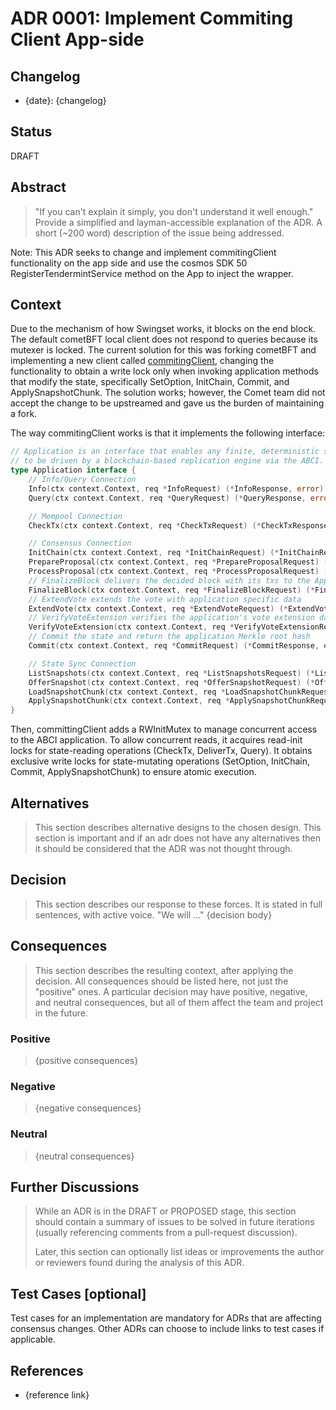 # ADR 0001: Implement Commiting Client App-side

## Changelog

* {date}: {changelog}

## Status

DRAFT

## Abstract

> "If you can't explain it simply, you don't understand it well enough." Provide
> a simplified and layman-accessible explanation of the ADR.
> A short (~200 word) description of the issue being addressed.

Note:
This ADR seeks to change and implement commitingClient functionality on the app side and use the cosmos SDK 50 RegisterTendermintService method on the App to inject the wrapper.

## Context

Due to the mechanism of how Swingset works, it blocks on the end block. The default cometBFT local client does not respond to queries because its mutexer is locked. The current solution for this was forking cometBFT and implementing a new client called [commitingClient](https://github.com/agoric-labs/cometbft/commit/e8404cda81adebf6f5e7a87abc84e626cd2051a5
), changing the functionality to obtain a write lock only when invoking application methods that modify the state, specifically SetOption, InitChain, Commit, and ApplySnapshotChunk. The solution works; however, the Comet team did not accept the change to be upstreamed and gave us the burden of maintaining a fork. 

The way commitingClient works is that it implements the following interface: 

```go
// Application is an interface that enables any finite, deterministic state machine
// to be driven by a blockchain-based replication engine via the ABCI.
type Application interface {
    // Info/Query Connection
    Info(ctx context.Context, req *InfoRequest) (*InfoResponse, error)    // Return application info
    Query(ctx context.Context, req *QueryRequest) (*QueryResponse, error) // Query for state

    // Mempool Connection
    CheckTx(ctx context.Context, req *CheckTxRequest) (*CheckTxResponse, error) // Validate a tx for the mempool

    // Consensus Connection
    InitChain(ctx context.Context, req *InitChainRequest) (*InitChainResponse, error) // Initialize blockchain w validators/other info from CometBFT
    PrepareProposal(ctx context.Context, req *PrepareProposalRequest) (*PrepareProposalResponse, error)
    ProcessProposal(ctx context.Context, req *ProcessProposalRequest) (*ProcessProposalResponse, error)
    // FinalizeBlock delivers the decided block with its txs to the Application
    FinalizeBlock(ctx context.Context, req *FinalizeBlockRequest) (*FinalizeBlockResponse, error)
    // ExtendVote extends the vote with application specific data
    ExtendVote(ctx context.Context, req *ExtendVoteRequest) (*ExtendVoteResponse, error)
    // VerifyVoteExtension verifies the application's vote extension data for correctness.
    VerifyVoteExtension(ctx context.Context, req *VerifyVoteExtensionRequest) (*VerifyVoteExtensionResponse, error)
    // Commit the state and return the application Merkle root hash
    Commit(ctx context.Context, req *CommitRequest) (*CommitResponse, error)

    // State Sync Connection
    ListSnapshots(ctx context.Context, req *ListSnapshotsRequest) (*ListSnapshotsResponse, error)                // List available snapshots
    OfferSnapshot(ctx context.Context, req *OfferSnapshotRequest) (*OfferSnapshotResponse, error)                // Offer a snapshot to the application
    LoadSnapshotChunk(ctx context.Context, req *LoadSnapshotChunkRequest) (*LoadSnapshotChunkResponse, error)    // Load a snapshot chunk
    ApplySnapshotChunk(ctx context.Context, req *ApplySnapshotChunkRequest) (*ApplySnapshotChunkResponse, error) // Apply a snapshot chunk
}
```

Then, committingClient adds a RWInitMutex to manage concurrent access to the ABCI application. To allow concurrent reads, it acquires read-init locks for state-reading operations (CheckTx, DeliverTx, Query). It obtains exclusive write locks for state-mutating operations (SetOption, InitChain, Commit, ApplySnapshotChunk) to ensure atomic execution.

## Alternatives

> This section describes alternative designs to the chosen design. This section
> is important and if an adr does not have any alternatives then it should be
> considered that the ADR was not thought through. 

## Decision

> This section describes our response to these forces. It is stated in full
> sentences, with active voice. "We will ..."
> {decision body}

## Consequences

> This section describes the resulting context, after applying the decision. All
> consequences should be listed here, not just the "positive" ones. A particular
> decision may have positive, negative, and neutral consequences, but all of them
> affect the team and project in the future.


### Positive

> {positive consequences}

### Negative

> {negative consequences}

### Neutral

> {neutral consequences}

## Further Discussions

> While an ADR is in the DRAFT or PROPOSED stage, this section should contain a
> summary of issues to be solved in future iterations (usually referencing comments
> from a pull-request discussion).
> 
> Later, this section can optionally list ideas or improvements the author or
> reviewers found during the analysis of this ADR.

## Test Cases [optional]

Test cases for an implementation are mandatory for ADRs that are affecting consensus
changes. Other ADRs can choose to include links to test cases if applicable.

## References

* {reference link}
